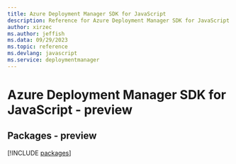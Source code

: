 ```yaml
---
title: Azure Deployment Manager SDK for JavaScript
description: Reference for Azure Deployment Manager SDK for JavaScript
author: xirzec
ms.author: jeffish
ms.data: 09/29/2023
ms.topic: reference
ms.devlang: javascript
ms.service: deploymentmanager
---
```

# Azure Deployment Manager SDK for JavaScript - preview
## Packages - preview
[!INCLUDE [packages](deployment-manager-index.md)]